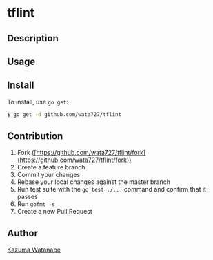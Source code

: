 # tflint



## Description

## Usage

## Install

To install, use `go get`:

```bash
$ go get -d github.com/wata727/tflint
```

## Contribution

1. Fork ([https://github.com/wata727/tflint/fork](https://github.com/wata727/tflint/fork))
1. Create a feature branch
1. Commit your changes
1. Rebase your local changes against the master branch
1. Run test suite with the `go test ./...` command and confirm that it passes
1. Run `gofmt -s`
1. Create a new Pull Request

## Author

[Kazuma Watanabe](https://github.com/wata727)
